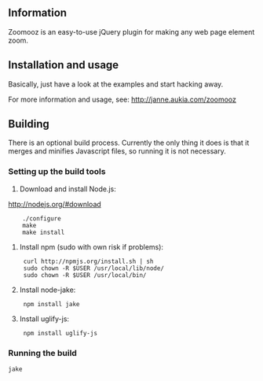 ## Information

Zoomooz is an easy-to-use jQuery plugin for making any web page element zoom.

## Installation and usage

Basically, just have a look at the examples and start hacking away.

For more information and usage, see: http://janne.aukia.com/zoomooz

## Building

There is an optional build process. Currently the only thing it does is that it merges and minifies Javascript files, so running it is not necessary.

### Setting up the build tools

1. Download and install Node.js:

  http://nodejs.org/#download
  
        ./configure
        make
        make install

1. Install npm (sudo with own risk if problems):

        curl http://npmjs.org/install.sh | sh
        sudo chown -R $USER /usr/local/lib/node/
        sudo chown -R $USER /usr/local/bin/
    
1. Install node-jake:

        npm install jake

1. Install uglify-js:

        npm install uglify-js

### Running the build

    jake